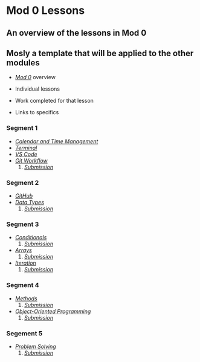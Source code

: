 # Mod 0 Lessons
## An overview of the lessons in Mod 0
## Mosly a template that will be applied to the other modules

- *[Mod 0](https://mod0.turing.edu/back-end/)* overview

- Individual lessons
- Work completed for that lesson
- Links to specifics

### Segment 1
- *[Calendar and Time Management](https://mod0.turing.edu/shared/calendaring)*
- *[Terminal](https://mod0.turing.edu/shared/terminal)*
- *[VS Code](https://mod0.turing.edu/shared/vs-code)*
- *[Git Workflow](https://mod0.turing.edu/shared/git)*
    1. *[Submission](https://gist.github.com/aevans27/fe84bad9c559dc741eab2abd2a30e614)*

### Segment 2
- *[GitHub](https://mod0.turing.edu/shared/github)*
- *[Data Types](https://mod0.turing.edu/shared/data_types)*
    1. *[Submission](https://github.com/aevans27/variable_practice)*

### Segment 3
- *[Conditionals](https://mod0.turing.edu/shared/conditionals)*
    1. *[Submission](https://github.com/aevans27/m0_be_conditionals)*
- *[Arrays](https://mod0.turing.edu/shared/arrays)*
    1. *[Submission](https://github.com/aevans27/ruby_arrays_lesson)*
- *[Iteration](https://mod0.turing.edu/shared/iteration)*
    1. *[Submission](https://github.com/aevans27/m0_be_iteration)*

### Segment 4
- *[Methods](https://mod0.turing.edu/shared/methods)*
    1. *[Submission](https://github.com/aevans27/methods_cfu_am0)*
- *[Object-Oriented Programming](https://mod0.turing.edu/shared/oop)*
    1. *[Submission](https://github.com/aevans27/m0_be_oop)*

### Segement 5
- *[Problem Solving](https://mod0.turing.edu/shared/problem-solving)*
    1. *[Submission](https://github.com/aevans27/mod-0-problem-solving)*